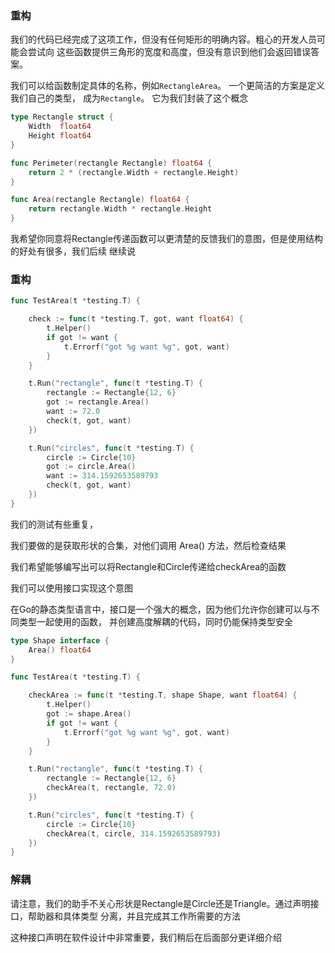 ### 重构

我们的代码已经完成了这项工作，但没有任何矩形的明确内容。粗心的开发人员可能会尝试向
这些函数提供三角形的宽度和高度，但没有意识到他们会返回错误答案。

我们可以给函数制定具体的名称，例如`RectangleArea`。 一个更简洁的方案是定义我们自己的类型，
成为`Rectangle`。 它为我们封装了这个概念

```go
type Rectangle struct {
	Width  float64
	Height float64
}

func Perimeter(rectangle Rectangle) float64 {
	return 2 * (rectangle.Width + rectangle.Height)
}

func Area(rectangle Rectangle) float64 {
	return rectangle.Width * rectangle.Height
}
```

我希望你同意将Rectangle传递函数可以更清楚的反馈我们的意图，但是使用结构的好处有很多，我们后续
继续说


### 重构
```go
func TestArea(t *testing.T) {

	check := func(t *testing.T, got, want float64) {
		t.Helper()
		if got != want {
			t.Errorf("got %g want %g", got, want)
		}
	}

	t.Run("rectangle", func(t *testing.T) {
		rectangle := Rectangle{12, 6}
		got := rectangle.Area()
		want := 72.0
		check(t, got, want)
	})

	t.Run("circles", func(t *testing.T) {
		circle := Circle{10}
		got := circle.Area()
		want := 314.1592653589793
		check(t, got, want)
	})
}
```

我们的测试有些重复，

我们要做的是获取形状的合集，对他们调用 Area() 方法，然后检查结果

我们希望能够编写出可以将Rectangle和Circle传递给checkArea的函数

我们可以使用接口实现这个意图

在Go的静态类型语言中，接口是一个强大的概念，因为他们允许你创建可以与不同类型一起使用的函数，
并创建高度解耦的代码，同时仍能保持类型安全

```go
type Shape interface {
    Area() float64
}

func TestArea(t *testing.T) {

	checkArea := func(t *testing.T, shape Shape, want float64) {
		t.Helper()
		got := shape.Area()
		if got != want {
			t.Errorf("got %g want %g", got, want)
		}
	}

	t.Run("rectangle", func(t *testing.T) {
		rectangle := Rectangle{12, 6}
		checkArea(t, rectangle, 72.0)
	})

	t.Run("circles", func(t *testing.T) {
		circle := Circle{10}
		checkArea(t, circle, 314.1592653589793)
	})
}
```

### 解耦
请注意，我们的助手不关心形状是Rectangle是Circle还是Triangle。通过声明接口，帮助器和具体类型
分离，并且完成其工作所需要的方法

这种接口声明在软件设计中非常重要，我们稍后在后面部分更详细介绍